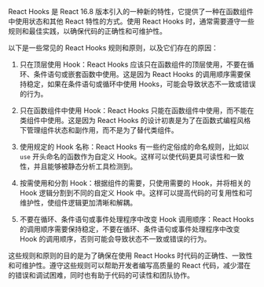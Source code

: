 React Hooks 是 React 16.8 版本引入的一种新的特性，它提供了一种在函数组件中使用状态和其他 React 特性的方式。使用 React Hooks 时，通常需要遵守一些规则和最佳实践，以确保代码的正确性和可维护性。

以下是一些常见的 React Hooks 规则和原则，以及它们存在的原因：

1. 只在顶层使用 Hook：React Hooks 应该只在函数组件的顶层使用，不要在循环、条件语句或嵌套函数中使用。这是因为 React Hooks 的调用顺序需要保持稳定，如果在条件语句或循环中使用 Hooks，可能会导致状态不一致或错误的行为。

2. 只在函数组件中使用 Hook：React Hooks 只能在函数组件中使用，而不能在类组件中使用。这是因为 React Hooks 的设计初衷是为了在函数式编程风格下管理组件状态和副作用，而不是为了替代类组件。

3. 使用规定的 Hook 名称：React Hooks 有一些约定俗成的命名规则，比如以 `use` 开头命名的函数作为自定义 Hook。这样可以使代码更具可读性和一致性，并且能够被静态分析工具检测到。

4. 按需使用和分割 Hook：根据组件的需要，只使用需要的 Hook，并将相关的 Hook 逻辑分割到不同的自定义 Hook 中。这样可以提高代码的可复用性和可维护性，使组件逻辑更加清晰和解耦。

5. 不要在循环、条件语句或事件处理程序中改变 Hook 调用顺序：React Hooks 的调用顺序需要保持稳定，不要在循环、条件语句或事件处理程序中改变 Hook 的调用顺序，否则可能会导致状态不一致或错误的行为。

这些规则和原则的目的是为了确保在使用 React Hooks 时代码的正确性、一致性和可维护性。遵守这些规则可以帮助开发者编写高质量的 React 代码，减少潜在的错误和调试困难，同时也有助于代码的可读性和团队协作。
